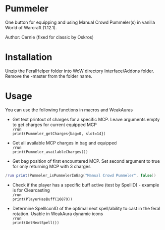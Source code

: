 # Pummeler
One button for equipping and using Manual Crowd Pummeler(s) in vanilla World of Warcraft (1.12.1).

Author: Cernie (fixed for classic by Oskros)


# Installation

Unzip the FeralHelper folder into WoW directory Interface/Addons folder. Remove the -master from the folder name.

# Usage
You can use the following functions in macros and WeakAuras

- Get text printout of charges for a specific MCP. Leave arguments empty to get charges for current equipped MCP<br/>
<code>/run print(Pummeler_getCharges{bag=0, slot=14})</code>

- Get all available MCP charges in bag and equipped<br/>
<code>/run print(Pummeler_availableCharges())</code>

- Get bag position of first encountered MCP. Set second argument to true for only returning MCP with 3 charges
```lua
/run print(Pummeler_isPummelerInBag("Manual Crowd Pummeler", false))
```

 - Check if the player has a specific buff active (test by SpellID) - example is for Clearcasting<br/>
 <code lua>/run print(PlayerHasBuff(16870))</code>

 - Determine SpellIconID of the optimal next spell/ability to cast in the feral rotation. Usable in WeakAura dynamic icons<br/>
 <code>/run print(GetNextSpell())</code>